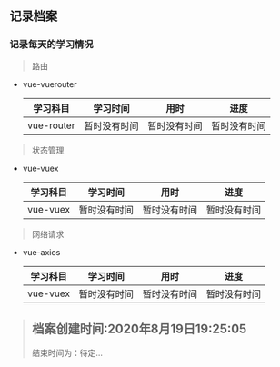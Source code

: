 ## 记录档案

### 记录每天的学习情况

>路由


+ vue-vuerouter
   
   |学习科目|学习时间|用时|进度|
   |:---:|:---:|:---:|:---:|
   |vue-router|暂时没有时间|暂时没有时间|暂时没有时间|

>状态管理


+ vue-vuex
  
  |学习科目|学习时间|用时|进度|
  |:---:|:---:|:---:|:---:|
  |vue-vuex|暂时没有时间|暂时没有时间|暂时没有时间|


>网络请求


+ vue-axios

   |学习科目|学习时间|用时|进度|
   |:---:|:---:|:---:|:---:|
   |vue-vuex|暂时没有时间|暂时没有时间|暂时没有时间|
   

>档案创建时间:2020年8月19日19:25:05
>-------------------------------
>结束时间为：待定...
